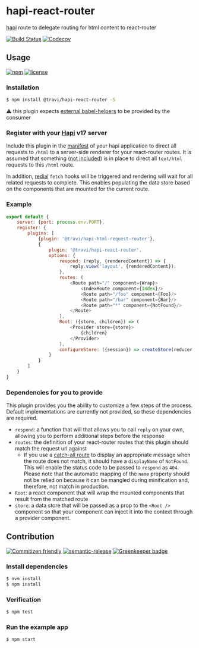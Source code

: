 # hapi-react-router

[hapi](https://hapijs.com) route to delegate routing for html content to react-router

[![Build Status](https://img.shields.io/travis/travi/hapi-react-router.svg?style=flat&branch=master)](https://travis-ci.org/travi/hapi-react-router)
[![Codecov](https://img.shields.io/codecov/c/github/travi/hapi-react-router.svg)](https://codecov.io/github/travi/hapi-react-router)

## Usage

[![npm](https://img.shields.io/npm/v/@travi/hapi-react-router.svg?maxAge=2592000)](https://www.npmjs.com/package/@travi/hapi-react-router)
[![license](https://img.shields.io/github/license/travi/hapi-react-router.svg)](LICENSE)

### Installation

```sh
$ npm install @travi/hapi-react-router -S
```

:warning: this plugin expects [external babel-helpers](https://babeljs.io/docs/plugins/external-helpers/)
to be provided by the consumer

### Register with your [Hapi](https://hapijs.com) v17 server

Include this plugin in the [manifest](https://github.com/hapijs/glue) of your
hapi application to direct all requests to `/html` to a server-side renderer
for your react-router routes. It is assumed that something
([not included](https://github.com/travi/hapi-html-request-router)) is in place
to direct all `text/html` requests to this `/html` route.

In addition, [redial](https://github.com/markdalgleish/redial) `fetch` hooks
will be triggered and rendering will wait for all related requests to complete.
This enables populating the data store based on the components that are mounted
for the current route.

### Example

```js
export default {
    server: {port: process.env.PORT},
    register: {
        plugins: [
            {plugin: '@travi/hapi-html-request-router'},
            {
                plugin: '@travi/hapi-react-router',
                options: {
                    respond: (reply, {renderedContent}) => {
                        reply.view('layout', {renderedContent});
                    },
                    routes: (
                        <Route path="/" component={Wrap}>
                            <IndexRoute component={Index}/>
                            <Route path="/foo" component={Foo}/>
                            <Route path="/bar" component={Bar}/>
                            <Route path="*" component={NotFound}/>
                        </Route>
                    ),
                    Root: ({store, children}) => (
                        <Provider store={store}>
                            {children}
                        </Provider>
                    ),
                    configureStore: ({session}) => createStore(reducer, composeMiddlewares(session))
                }
            }
        ]
    }
}
```

### Dependencies for you to provide

This plugin provides you the ability to customize a few steps of the process.
Default implementations are currently not provided, so these dependencies are
required.

* `respond`: a function that will that allows you to call `reply` on your own,
  allowing you to perform additional steps before the response
* `routes`: the definition of your react-router routes that this plugin should
  match the request url against
  * If you use a [catch-all route](https://github.com/ReactTraining/react-router/blob/c3cd9675bd8a31368f87da74ac588981cbd6eae7/upgrade-guides/v1.0.0.md#notfound-route)
    to display an appropriate message when the route does not match, it should
    have a `displayName` of `NotFound`. This will enable the status code to be
    passed to `respond` as `404`. Please note that the automatic mapping of the
    `name` property should not be relied on because it can be mangled during
    minification and, therefore, not match in production.
* `Root`: a react component that will wrap the mounted components that result
  from the matched route
* `store`: a data store that will be passed as a prop to the `<Root />` component
  so that your component can inject it into the context through a provider
  component.

## Contribution

[![Commitizen friendly](https://img.shields.io/badge/commitizen-friendly-brightgreen.svg)](http://commitizen.github.io/cz-cli/)
[![semantic-release](https://img.shields.io/badge/%20%20%F0%9F%93%A6%F0%9F%9A%80-semantic--release-e10079.svg)](https://github.com/semantic-release/semantic-release)
[![Greenkeeper badge](https://badges.greenkeeper.io/travi/hapi-react-router.svg)](https://greenkeeper.io/)

### Install dependencies

```sh
$ nvm install
$ npm install
```

### Verification

```sh
$ npm test
```

### Run the example app

```sh
$ npm start
```
